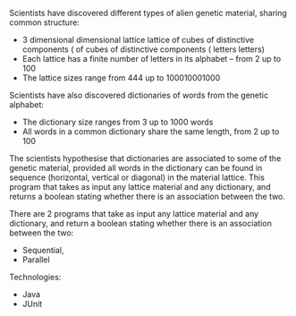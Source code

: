 Scientists have discovered different types of alien genetic material, sharing common structure:

- 3 dimensional dimensional lattice lattice of cubes of distinctive components ( of cubes of distinctive components ( letters letters)
- Each lattice has a finite number of letters in its alphabet – from 2 up to 100
- The lattice sizes range from 444 up to 100010001000

Scientists have also discovered dictionaries of words from the genetic alphabet:

- The dictionary size ranges from 3 up to 1000 words
- All words in a common dictionary share the same length, from 2 up to 100

The scientists hypothesise that dictionaries are associated to some of the genetic material, provided all words in the dictionary can be found in sequence (horizontal, vertical or diagonal) in the material lattice. This program that takes as input any lattice material and any dictionary, and returns a boolean stating whether there is an association between the two.

There are 2 programs that take as input any lattice material and any dictionary, and return a boolean stating whether there is an association between the two:

- Sequential, 
- Parallel

Technologies:

- Java
- JUnit
